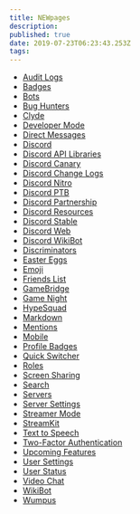 ```yaml
---
title: NEWpages
description: 
published: true
date: 2019-07-23T06:23:43.253Z
tags: 
---
```


* [Audit Logs](/audit-logs) <!--audit log;auditlog;auditlogs;moderation logs;mod logs-->
* [Badges](/badges) <!--badges;badge-->
* [Bots](/bots) <!--bot;discord bot;discord bots-->
* [Bug Hunters](/bug-hunters) <!--bughunters;bugs;bug;dabbit-->
* [Clyde](/clyde) <!--clyde;bot-->
* [Developer Mode](/developer-mode) <!--dev mode;dev-mode;developer-->
* [Direct Messages](/direct-messages) <!--direct message;dm;dms-->
* [Discord](/discord)
* [Discord API Libraries](/libraries) <!--api;libraries;dapi-->
* [Discord Canary](/canary) <!--alpha;dcanary;canary-->
* [Discord Change Logs](/changelog) <!--changelog; change log-->
* [Discord Nitro](/nitro) <!--zoom;turbo;nitro;fast;premium;gold;payment-->
* [Discord PTB](/ptb) <!--ptb;dptb;public test build;beta-->
* [Discord Partnership](/partners) <!--partner;partnership;partnered;vip-->
* [Discord Resources](/resources) <!--resources;dresources-->
* [Discord Stable](/stable) <!--stable;dstable;download-->
* [Discord Web](/web) <!--web;browser;web version-->
* [Discord WikiBot](/wikibot)<!--wikibot-->
* [Discriminators](/discriminator) <!--discrim;discriminator;discordtag-->
* [Easter Eggs](/easter-eggs) <!--easter;eastereggs;konami;easteregg;easter egg-->
* [Emoji](/emoji) <!--emote;emotes;emojis;emoticons;emoticon;smileys-->
* [Friends List](/friends) <!--friends;friend-->
* [GameBridge](/gamebridge) <!--game bridge;game sdk-->
* [Game Night](/gamenight) <!--twitch;stream;vlog;game night-->
* [HypeSquad](/hypesquad) <!--hypesquad;hype squad-->
* [Markdown](/markdown) <!--mark down-->
* [Mentions](/mentions) <!--mention-->
* [Mobile](/mobile) <!--testflight;android;ios-->
* [Profile Badges](/badges) <!--badges;badge-->
* [Quick Switcher](/quick-switcher) <!--quickswitcher;fastswitcher;qs;tayne;TAYNE;T.A.Y.N.E.-->
* [Roles](/roles) <!--role-->
* [Screen Sharing](/screen-sharing) <!--screensharing;screenshare;screen share-->
* [Search](/search) <!--search;search bar-->
* [Servers](/servers) <!--guilds;server;guild-->
* [Server Settings](/server-settings) <!--ssettings;serversettings-->
* [Streamer Mode](/streamer-mode) <!--stream mode;streaming mode;live streaming-->
* [StreamKit](/streamkit) <!--stream kit-->
* [Text to Speech](/tts) <!--tts;text-to-speech-->
* [Two-Factor Authentication](/two-factor-authentication) <!--2fa;2-fa;2 fa;2 step;two step;2 step authentication;twofactor authentication;tfa-->
* [Upcoming Features](/upcoming-features) <!--features;upcomingfeatures;new features-->
* [User Settings](/user-settings) <!--usettings;usersettings;user-->
* [User Status](/user-status) <!--userstatus;status-->
* [Video Chat](/video-chat) <!--video;videochat;videochatting;videocall;videocalling;video calling;video call-->
* [WikiBot](/wikibot) <!--wiki bot-->
* [Wumpus](/wumpus) <!--wumpuses;mascot;wumpi-->

